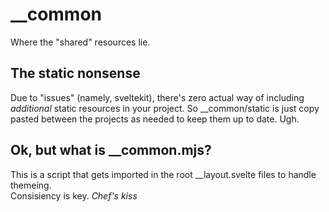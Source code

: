 # __common

Where the "shared" resources lie.


## The static nonsense

Due to "issues" (namely, sveltekit), there's zero actual way of including *additional* static resources in your project.
So \_\_common/static is just copy pasted between the projects as needed to keep them up to date. Ugh.


## Ok, but what is __common.mjs?

This is a script that gets imported in the root \_\_layout.svelte files to handle themeing.  
Consisiency is key. *Chef's kiss*
